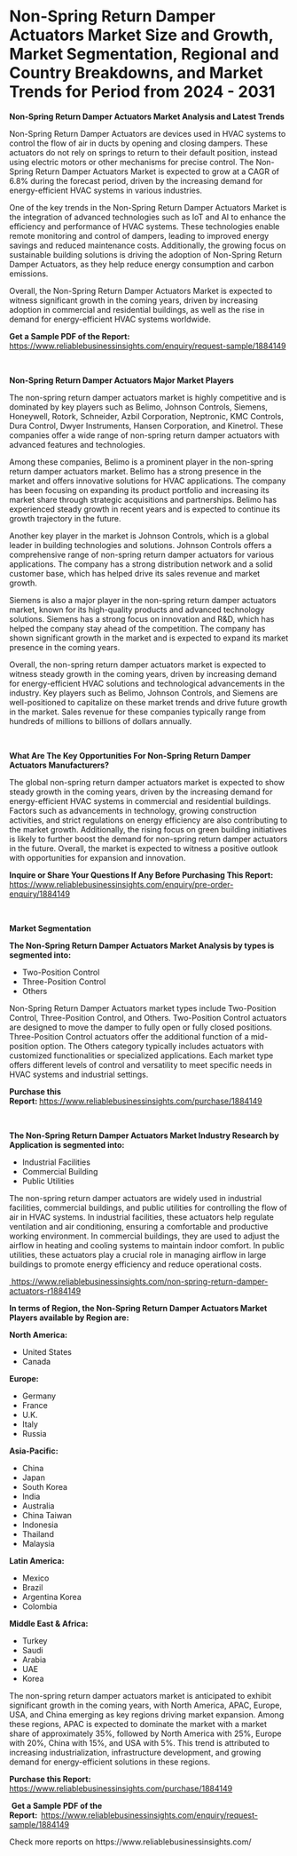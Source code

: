 <p><h1>Non-Spring Return Damper Actuators Market Size and Growth, Market Segmentation, Regional and Country Breakdowns, and Market Trends for Period from 2024 -  2031</h1></p><p><strong>Non-Spring Return Damper Actuators Market Analysis and Latest Trends</strong></p>
<p><p>Non-Spring Return Damper Actuators are devices used in HVAC systems to control the flow of air in ducts by opening and closing dampers. These actuators do not rely on springs to return to their default position, instead using electric motors or other mechanisms for precise control. The Non-Spring Return Damper Actuators Market is expected to grow at a CAGR of 6.8% during the forecast period, driven by the increasing demand for energy-efficient HVAC systems in various industries.</p><p>One of the key trends in the Non-Spring Return Damper Actuators Market is the integration of advanced technologies such as IoT and AI to enhance the efficiency and performance of HVAC systems. These technologies enable remote monitoring and control of dampers, leading to improved energy savings and reduced maintenance costs. Additionally, the growing focus on sustainable building solutions is driving the adoption of Non-Spring Return Damper Actuators, as they help reduce energy consumption and carbon emissions.</p><p>Overall, the Non-Spring Return Damper Actuators Market is expected to witness significant growth in the coming years, driven by increasing adoption in commercial and residential buildings, as well as the rise in demand for energy-efficient HVAC systems worldwide.</p></p>
<p><strong>Get a Sample PDF of the Report:&nbsp;</strong> <a href="https://www.reliablebusinessinsights.com/enquiry/request-sample/1884149">https://www.reliablebusinessinsights.com/enquiry/request-sample/1884149</a></p>
<p>&nbsp;</p>
<p><strong>Non-Spring Return Damper Actuators Major Market Players</strong></p>
<p><p>The non-spring return damper actuators market is highly competitive and is dominated by key players such as Belimo, Johnson Controls, Siemens, Honeywell, Rotork, Schneider, Azbil Corporation, Neptronic, KMC Controls, Dura Control, Dwyer Instruments, Hansen Corporation, and Kinetrol. These companies offer a wide range of non-spring return damper actuators with advanced features and technologies.</p><p>Among these companies, Belimo is a prominent player in the non-spring return damper actuators market. Belimo has a strong presence in the market and offers innovative solutions for HVAC applications. The company has been focusing on expanding its product portfolio and increasing its market share through strategic acquisitions and partnerships. Belimo has experienced steady growth in recent years and is expected to continue its growth trajectory in the future.</p><p>Another key player in the market is Johnson Controls, which is a global leader in building technologies and solutions. Johnson Controls offers a comprehensive range of non-spring return damper actuators for various applications. The company has a strong distribution network and a solid customer base, which has helped drive its sales revenue and market growth.</p><p>Siemens is also a major player in the non-spring return damper actuators market, known for its high-quality products and advanced technology solutions. Siemens has a strong focus on innovation and R&D, which has helped the company stay ahead of the competition. The company has shown significant growth in the market and is expected to expand its market presence in the coming years.</p><p>Overall, the non-spring return damper actuators market is expected to witness steady growth in the coming years, driven by increasing demand for energy-efficient HVAC solutions and technological advancements in the industry. Key players such as Belimo, Johnson Controls, and Siemens are well-positioned to capitalize on these market trends and drive future growth in the market. Sales revenue for these companies typically range from hundreds of millions to billions of dollars annually.</p></p>
<p>&nbsp;</p>
<p><strong>What Are The Key Opportunities For Non-Spring Return Damper Actuators Manufacturers?</strong></p>
<p><p>The global non-spring return damper actuators market is expected to show steady growth in the coming years, driven by the increasing demand for energy-efficient HVAC systems in commercial and residential buildings. Factors such as advancements in technology, growing construction activities, and strict regulations on energy efficiency are also contributing to the market growth. Additionally, the rising focus on green building initiatives is likely to further boost the demand for non-spring return damper actuators in the future. Overall, the market is expected to witness a positive outlook with opportunities for expansion and innovation.</p></p>
<p><strong>Inquire or Share Your Questions If Any Before Purchasing This Report:</strong> <a href="https://www.reliablebusinessinsights.com/enquiry/pre-order-enquiry/1884149">https://www.reliablebusinessinsights.com/enquiry/pre-order-enquiry/1884149</a></p>
<p>&nbsp;</p>
<p><strong>Market Segmentation</strong></p>
<p><strong>The Non-Spring Return Damper Actuators Market Analysis by types is segmented into:</strong></p>
<p><ul><li>Two-Position Control</li><li>Three-Position Control</li><li>Others</li></ul></p>
<p><p>Non-Spring Return Damper Actuators market types include Two-Position Control, Three-Position Control, and Others. Two-Position Control actuators are designed to move the damper to fully open or fully closed positions. Three-Position Control actuators offer the additional function of a mid-position option. The Others category typically includes actuators with customized functionalities or specialized applications. Each market type offers different levels of control and versatility to meet specific needs in HVAC systems and industrial settings.</p></p>
<p><strong>Purchase this Report:&nbsp;</strong><a href="https://www.reliablebusinessinsights.com/purchase/1884149">https://www.reliablebusinessinsights.com/purchase/1884149</a></p>
<p>&nbsp;</p>
<p><strong>The Non-Spring Return Damper Actuators Market Industry Research by Application is segmented into:</strong></p>
<p><ul><li>Industrial Facilities</li><li>Commercial Building</li><li>Public Utilities</li></ul></p>
<p><p>The non-spring return damper actuators are widely used in industrial facilities, commercial buildings, and public utilities for controlling the flow of air in HVAC systems. In industrial facilities, these actuators help regulate ventilation and air conditioning, ensuring a comfortable and productive working environment. In commercial buildings, they are used to adjust the airflow in heating and cooling systems to maintain indoor comfort. In public utilities, these actuators play a crucial role in managing airflow in large buildings to promote energy efficiency and reduce operational costs.</p></p>
<p><a href="https://www.reliablebusinessinsights.com/non-spring-return-damper-actuators-r1884149">&nbsp;https://www.reliablebusinessinsights.com/non-spring-return-damper-actuators-r1884149</a></p>
<p><strong>In terms of Region, the Non-Spring Return Damper Actuators Market Players available by Region are:</strong></p>
<p>
    <p> <strong> North America: </strong>
        <ul>
            <li>United States</li>
            <li>Canada</li>
        </ul>
        </p> 
    <p> <strong> Europe: </strong>
        <ul>
            <li>Germany</li>
            <li>France</li>
            <li>U.K.</li>
            <li>Italy</li>
            <li>Russia</li>
        </ul>
        </p> 
    <p> <strong> Asia-Pacific: </strong>
        <ul>
            <li>China</li>
            <li>Japan</li>
            <li>South Korea</li>
            <li>India</li>
            <li>Australia</li>
            <li>China Taiwan</li>
            <li>Indonesia</li>
            <li>Thailand</li>
            <li>Malaysia</li>
        </ul>
        </p> 
    <p> <strong> Latin America: </strong>
        <ul>
            <li>Mexico</li>
            <li>Brazil</li>
            <li>Argentina Korea</li>
            <li>Colombia</li>
        </ul>
        </p> 
    <p> <strong> Middle East & Africa: </strong>
        <ul>
            <li>Turkey</li>
            <li>Saudi</li>
            <li>Arabia</li>
            <li>UAE</li>
            <li>Korea</li>
        </ul>
    </p>
    </p>
<p><p>The non-spring return damper actuators market is anticipated to exhibit significant growth in the coming years, with North America, APAC, Europe, USA, and China emerging as key regions driving market expansion. Among these regions, APAC is expected to dominate the market with a market share of approximately 35%, followed by North America with 25%, Europe with 20%, China with 15%, and USA with 5%. This trend is attributed to increasing industrialization, infrastructure development, and growing demand for energy-efficient solutions in these regions.</p></p>
<p><strong>Purchase this Report: </strong><a href="https://www.reliablebusinessinsights.com/purchase/1884149">https://www.reliablebusinessinsights.com/purchase/1884149</a></p>
<p>&nbsp;<strong>Get a Sample PDF of the Report:&nbsp;&nbsp;</strong><a href="https://www.reliablebusinessinsights.com/enquiry/request-sample/1884149">https://www.reliablebusinessinsights.com/enquiry/request-sample/1884149</a></p>
<p><strong></strong></p>
<p>Check more reports on https://www.reliablebusinessinsights.com/</p>